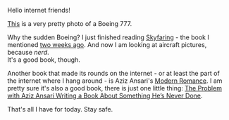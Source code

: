 Hello internet friends!

[This](http://www.airliners.net/photo/Japan-Airlines--/Boeing-777-289/2644907/L/) is a very pretty photo of a Boeing 777.

Why the sudden Boeing? I just finished reading [Skyfaring](http://www.skyfaring.com) - the book I mentioned [two weeks ago](http://irregularity.co/15-ho-ho-ho/). And now I am looking at aircraft pictures, because *nerd*.  
It's a good book, though.

Another book that made its rounds on the internet - or at least the part of the internet where I hang around - is Aziz Ansari's [Modern Romance](http://book.azizansari.com/). I am pretty sure it's also a good book, there is just one little thing: [The Problem with Aziz Ansari Writing a Book About Something He’s Never Done](http://splitsider.com/2015/06/the-problem-with-aziz-ansari-writing-a-book-about-something-hes-never-done/).

That's all I have for today. Stay safe.